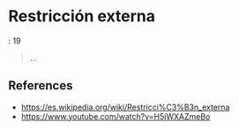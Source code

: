 # Restricción externa

: 19

> …
> 

## References

- https://es.wikipedia.org/wiki/Restricci%C3%B3n_externa
- https://www.youtube.com/watch?v=H5jWXAZmeBo